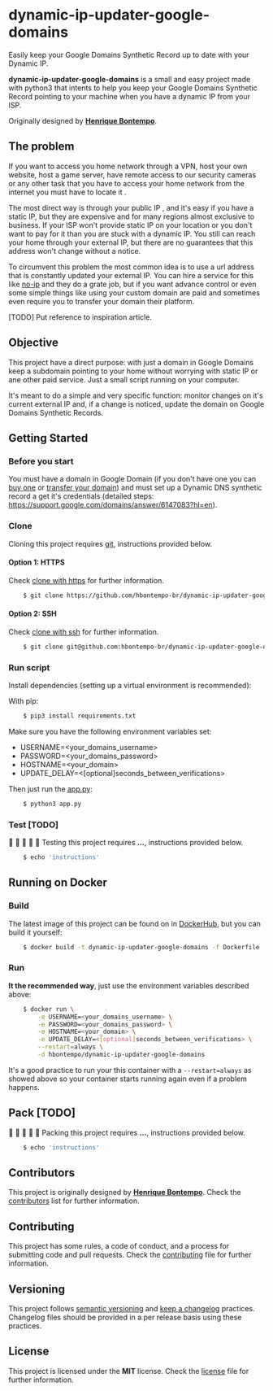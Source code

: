 # dynamic-ip-updater-google-domains
Easily keep your Google Domains Synthetic Record up to date with your Dynamic IP.


**dynamic-ip-updater-google-domains** is a small and easy project made with python3 that intents to help you keep
your Google Domains Synthetic Record pointing to your machine when you have a dynamic IP from your ISP.

Originally designed by **[Henrique Bontempo][author]**.

## The problem

If you want to access you home network through a VPN, host your own website, host a game server, have remote access to 
our security cameras or any other task that you have to access your home network from the internet you must have to 
locate it .

The most direct way is through your public IP , and it's easy if you have a static IP, but they are expensive and for 
many regions almost exclusive to business. If your ISP won't provide static IP on your location or you don't want to 
pay for it than you are stuck with a dynamic IP. You still can reach your home through your external IP, but there are 
no guarantees that this address won't change without a notice.

To circumvent this problem the most common idea is to use a url address that is constantly updated your external IP. 
You can hire a service for this like [no-ip](https://www.noip.com) and they do a grate job, but if you want advance 
control or even some simple things like using your custom domain are paid and sometimes even require you to transfer 
your domain their platform.

[TODO] Put reference to inspiration article.

## Objective

This project have a direct purpose: with just a domain in Google Domains keep a subdomain pointing to your home without 
worrying with static IP or ane other paid service. Just a small script running on your computer.

It's meant to do a simple and very specific function: monitor changes on it's current external IP and, if a change is 
noticed, update the domain on Google Domains Synthetic Records.

## Getting Started

### Before you start

You must have a domain in Google Domain (if you don't have one you can 
[buy one](https://support.google.com/domains/answer/4491208?hl=en) or 
[transfer your domain](https://support.google.com/domains/answer/9003139?hl=en)) and must set up a Dynamic DNS 
synthetic record a get it's credentials (detailed steps: https://support.google.com/domains/answer/6147083?hl=en).

### Clone

Cloning this project requires [git][git], instructions provided below.

#### Option 1: HTTPS

Check [clone with https][git_clone_https] for further information.

```bash
    $ git clone https://github.com/hbontempo-br/dynamic-ip-updater-google-domains.git
```

#### Option 2: SSH

Check [clone with ssh][git_clone_ssh] for further information.

```bash
    $ git clone git@github.com:hbontempo-br/dynamic-ip-updater-google-domains.git
```


### Run script

Install dependencies (setting up a virtual environment is recommended):

With pip:
```bash
    $ pip3 install requirements.txt
```

Make sure you have the following environment variables set:
- USERNAME=<your_domains_username>
- PASSWORD=<your_domains_password>
- HOSTNAME=<your_domain>
- UPDATE_DELAY=<[optional]seconds_between_verifications>

Then just run the [app.py](app.py):

```bash
    $ python3 app.py
```

### Test [TODO]

:construction: :construction: :construction: :construction: :construction:
Testing this project requires **...**, instructions provided below.

```bash
    $ echo 'instructions'
```

## Running on Docker

### Build

The latest image of this project can be found on in 
[DockerHub](https://cloud.docker.com/u/hbontempo/repository/docker/hbontempo/dynamic-ip-updater-google-domains), 
but you can build it yourself:
```bash
    $ docker build -t dynamic-ip-updater-google-domains -f Dockerfile .
```

### Run

**It the recommended way**, just use the environment variables described above:

```bash
    $ docker run \
        -e USERNAME=<your_domains_username> \
        -e PASSWORD=<your_domains_password> \
        -e HOSTNAME=<your_domain> \
        -e UPDATE_DELAY=<[optional]seconds_between_verifications> \
        --restart=always \
        -d hbontempo/dynamic-ip-updater-google-domains
```

It's a good practice to run your this container with a `--restart=always` as showed above so your container 
starts running again even if a problem happens.

## Pack [TODO]

:construction: :construction: :construction: :construction: :construction:
Packing this project requires **...**, instructions provided below.

```bash
    $ echo 'instructions'
```

## Contributors

This project is originally designed by **[Henrique Bontempo][author]**.
Check the [contributors][contributors] list for further information.

## Contributing

This project has some rules, a code of conduct, and a process for submitting
code and pull requests. Check the [contributing](CONTRIBUTING.md) file for
further information.

## Versioning

This project follows [semantic versioning][semantic_versioning] and
[keep a changelog][keep_a_changelog] practices. Changelog files should be
provided in a per release basis using these practices.

## License

This project is licensed under the **MIT** license. Check the [license](LICENSE)
file for further information.



[author]: https://github.com/hbontempo-br/
[git]: https://git-scm.com
[git_clone_https]: https://help.github.com/articles/which-remote-url-should-i-use/#cloning-with-https-urls-recommended
[git_clone_ssh]: https://help.github.com/articles/which-remote-url-should-i-use/#cloning-with-ssh-urls
[contributors]: https://github.com/hbontempo-br/dynamic-ip-updater-google-domains/contributors
[semantic_versioning]: http://semver.org/spec/v2.0.0.html
[keep_a_changelog]: http://keepachangelog.com/en/1.0.0/
